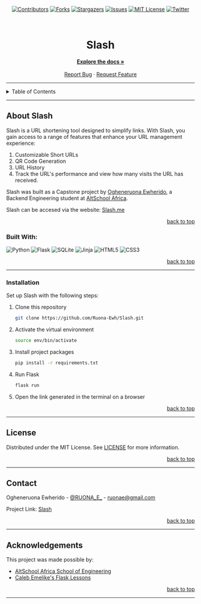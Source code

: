 <!-- Back to Top Navigation Anchor -->
<a name="readme-top"></a>

<!-- Project Shields -->
<div align="center">

  [![Contributors][contributors-shield]][contributors-url]
  [![Forks][forks-shield]][forks-url]
  [![Stargazers][stars-shield]][stars-url]
  [![Issues][issues-shield]][issues-url]
  [![MIT License][license-shield]][license-url]
  [![Twitter][twitter-shield]][twitter-url]
</div>

<br />


<div align="center">
  <h1> Slash</h1>
  </div>



<div>
  <p align="center">
    <a href="https://github.com/Ruona-Ewh/Slash#readme"><strong>Explore the docs »</strong></a>
    <br />
    <br />
    <a href="https://github.com/Ruona-Ewh/Slash/issues">Report Bug</a>
    ·
    <a href="https://github.com/Ruona-Ewh/Slash/issues">Request Feature</a>
  </p>
</div>

---

<!-- Table of Contents -->
<details>
  <summary>Table of Contents</summary>
  <ol>
    <li>
      <a href="#about-Slash">About Slash</a>
      <ul>
        <li><a href="#built-with">Built With</a></li>
      </ul>
    </li>
    <li><a href="#setup">Installation</a></li>
    <li><a href="#license">License</a></li>
    <li><a href="#contact">Contact</a></li>
    <li><a href="#acknowledgments">Acknowledgments</a></li>
  </ol>
  <p align="right"><a href="#readme-top">back to top</a></p>
</details>

---

<!-- About-->
## About Slash
Slash is a URL shortening tool designed to simplify  links. With Slash, you gain access to a range of features that enhance your URL management experience:

1. Customizable Short URLs
2. QR Code Generation
3. URL History
4. Track the URL's performance and view how many visits the URL has received.


Slash was built as a Capstone project by <a href="https://github.com/Ruona-Ewh/">Ogheneruona Ewherido</a>, a Backend Engineering student at <a href="https://altschoolafrica.com/schools/engineering">AltSchool Africa</a>.

Slash can be accesed via the website: [Slash.me](https://Slashh.me)

<p align="right"><a href="#readme-top">back to top</a></p>

### Built With:

![Python][python]
![Flask][flask]
![SQLite][sqlite]
![Jinja][jinja]
![HTML5][html5]
![CSS3][css3]

<p align="right"><a href="#readme-top">back to top</a></p>

---

<!-- INSTALLATION-->
### Installation

Set up Slash with the following steps:

1. Clone this repository
   ```sh
   git clone https://github.com/Ruona-Ewh/Slash.git
   ```
2. Activate the virtual environment
   ```sh
   source env/bin/activate
   ```
3. Install project packages
   ```sh
   pip install -r requirements.txt
   ```
4. Run Flask
   ```sh
   flask run
   ```
5. Open the link generated in the terminal on a browser

<p align="right"><a href="#readme-top">back to top</a></p>

---

<!-- License -->
## License

Distributed under the MIT License. See <a href="[https://github.com/Ruona-Ewh/Slash](https://github.com/Ruona-Ewh/Slash/blob/main/LICENSE)">LICENSE</a> for more information.

<p align="right"><a href="#readme-top">back to top</a></p>

---

<!-- Contact -->
## Contact

Ogheneruona Ewherido - [@RUONA_E_](https://twitter.com/RUONA_E_) - ruonae@gmail.com

Project Link: [Slash](https://github.com/Ruona-Ewh/Slash)

<p align="right"><a href="#readme-top">back to top</a></p>

---

<!-- Acknowledgements -->
## Acknowledgements

This project was made possible by:

* [AltSchool Africa School of Engineering](https://altschoolafrica.com/schools/engineering)
* [Caleb Emelike's Flask Lessons](https://github.com/CalebEmelike)
<p align="right"><a href="#readme-top">back to top</a></p>

---

<!-- Markdown Links & Images -->
[contributors-shield]: https://img.shields.io/github/contributors/Ruona-Ewh/Slash.svg?style=for-the-badge
[contributors-url]: https://github.com/Ruona-Ewh/Slash/graphs/contributors
[forks-shield]: https://img.shields.io/github/forks/Ruona-Ewh/Slash.svg?style=for-the-badge
[forks-url]: https://github.com/Ruona-Ewh/Slash/network/members
[stars-shield]: https://img.shields.io/github/stars/Ruona-Ewh/Slash.svg?style=for-the-badge
[stars-url]: https://github.com/Ruona-Ewh/Slash/stargazers
[issues-shield]: https://img.shields.io/github/issues/Ruona-Ewh/Slash.svg?style=for-the-badge
[issues-url]: https://github.com/Ruona-Ewh/Slash/issues
[license-shield]: https://img.shields.io/github/license/Ruona-Ewh/Slash.svg?style=for-the-badge
[license-url]: https://github.com/Ruona-Ewh/Slash/blob/main/LICENSE.txt
[twitter-shield]: https://img.shields.io/badge/-@RUONA_E-1ca0f1?style=for-the-badge&logo=twitter&logoColor=white&link=https://twitter.com/RUONA_E_
[twitter-url]: https://twitter.com/RUONA_E_
[python]: https://img.shields.io/badge/python-3670A0?style=for-the-badge&logo=python&logoColor=ffdd54
[flask]: https://img.shields.io/badge/flask-%23000.svg?style=for-the-badge&logo=flask&logoColor=white
[sqlite]: https://img.shields.io/badge/sqlite-%2307405e.svg?style=for-the-badge&logo=sqlite&logoColor=white
[html5]: https://img.shields.io/badge/html5-%23E34F26.svg?style=for-the-badge&logo=html5&logoColor=white
[css3]: https://img.shields.io/badge/css3-%231572B6.svg?style=for-the-badge&logo=css3&logoColor=white
[jinja]: https://img.shields.io/badge/jinja-white.svg?style=for-the-badge&logo=jinja&logoColor=black
